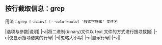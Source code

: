 ## 按行截取信息：grep
用法：`grep [-acinv] [--color=auto] '搜索字符串' 文件名`

|选项与参数|说明|
|-a|将二进制(binary)文件以 text 文件的方式进行搜寻数据|
|-c|仅显示搜寻结果的行号|
|-i|忽略大小写|
|-n|显示行号|
|-v||